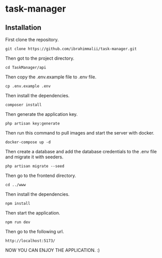# task-manager

## Installation

First clone the repository.

```
git clone https://github.com/ibrahimmalii/task-manager.git
```
Then got to the project directory.

```
cd TaskManager/api
```

Then copy the .env.example file to .env file.

```
cp .env.example .env
```

Then install the dependencies.

```
composer install
```

Then generate the application key.

```
php artisan key:generate
```

Then run this command to pull images and start the server with docker.

```
docker-compose up -d
```

Then create a database and add the database credentials to the .env file and migrate it with seeders.

```
php artisan migrate --seed
```

Then go to the frontend directory.
```
cd ../www
```

Then install the dependencies.

```
npm install
```

Then start the application.

```
npm run dev
```

Then go to the following url.

```
http://localhost:5173/
```

NOW YOU CAN ENJOY THE APPLICATION. :)
